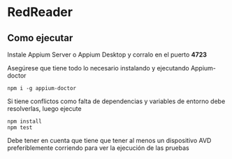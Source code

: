 # RedReader

## Como ejecutar

Instale Appium Server o Appium Desktop y corralo en el puerto **4723**

Asegúrese que tiene todo lo necesario instalando y ejecutando Appium-doctor

```
npm i -g appium-doctor
```

Si tiene conflictos como falta de dependencias y variables de entorno debe resolverlas, luego ejecute

```
npm install
npm test
```

Debe tener en cuenta que tiene que tener al menos un dispositivo AVD preferiblemente corriendo para ver la ejecución de las pruebas
